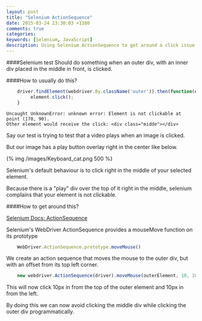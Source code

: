 ```yaml
---
layout: post
title: "Selenium ActionSequence"
date: 2015-03-24 23:30:03 +1100
comments: true
categories: 
keywords: [Selenium, JavaScript]
description: Using Selenium ActionSequence to get around a click issue
---
```

####Selenium test
Should do something when an outer div, with an inner div placed in the middle in front, is clicked.

####How to usually do this?
```javascript
    driver.findElement(webdriver.By.className('outer')).then(function(element) {
         element.click();
    }
```

    Uncaught UnknownError: unknown error: Element is not clickable at point (170, 90).
    Other element would receive the click: <div class="midde"></div>

<!--more-->

Say our test is trying to test that a video plays when an image is clicked.

But our image has a play button overlay right in the center like below.

{% img  /images/Keyboard_cat.png 500  %}

Selenium's default behaviour is to click right in the middle of your selected element.

Because there is a "play" div over the top of it right in the middle, selenium complains that your element is not clickable.

####How to get around this?

[Selenium Docs: ActionSequence](https://selenium.googlecode.com/git/docs/api/javascript/class_webdriver_ActionSequence.html)

Selenium's WebDriver ActionSequence provides a mouseMove function on its prototype
```javascript
    WebDriver.ActionSequence.prototype.moveMouse()
```
We create an action sequence that moves the mouse to the outer div, but with an offset from its top left corner.
```javascript
    new webdriver.ActionSequence(driver).moveMouse(outerElement, 10, 10).click(outerElement)
```
This will now click 10px in from the top of the outer element and 10px in from the left.

By doing this we can now avoid clicking the middle div while clicking the outer div programmatically.
